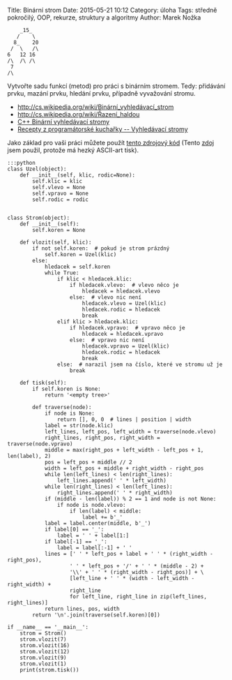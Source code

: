 Title: Binární strom
Date: 2015-05-21 10:12
Category: úloha
Tags: středně pokročilý, OOP, rekurze, struktury a algoritmy
Author: Marek Nožka



        _15_  
       /    \ 
      8_    20
     /  \   /\
    6   12 16 
    /\  /\ /\ 
     7
    /\


Vytvořte sadu funkcí (metod) pro práci s binárním stromem. Tedy: přidávání
prvku, mazání prvku, hledání prvku, případně vyvažování stromu.

* <http://cs.wikipedia.org/wiki/Binární_vyhledávací_strom>
* <http://cs.wikipedia.org/wiki/Řazení_haldou>
* [C++ Binární vyhledávací stromy](http://www.linuxsoft.cz/article.php?id_article=1772)
* [Recepty z programátorské kuchařky -- Vyhledávací stromy](https://ksp.mff.cuni.cz/tasks/18/cook4.html)



Jako základ pro vaši práci můžete použít [tento zdrojový
kód]({filename}./src/binarni_strom.py) 
(Tento [zdoj](http://www.arungeek.com/binary-search-tree-in-python-with-ascii-art-visualization/)
jsem použil, protože má hezký ASCII-art tisk).

    :::python
    class Uzel(object):
        def __init__(self, klic, rodic=None):
            self.klic = klic
            self.vlevo = None
            self.vpravo = None
            self.rodic = rodic


    class Strom(object):
        def __init__(self):
            self.koren = None

        def vlozit(self, klic):
            if not self.koren:  # pokud je strom prázdný
                self.koren = Uzel(klic)
            else:
                hledacek = self.koren
                while True:
                    if klic < hledacek.klic:
                        if hledacek.vlevo:  # vlevo něco je
                            hledacek = hledacek.vlevo
                        else:  # vlevo nic není
                            hledacek.vlevo = Uzel(klic)
                            hledacek.rodic = hledacek
                            break
                    elif klic > hledacek.klic:
                        if hledacek.vpravo:  # vpravo něco je
                            hledacek = hledacek.vpravo
                        else:  # vpravo nic není
                            hledacek.vpravo = Uzel(klic)
                            hledacek.rodic = hledacek
                            break
                    else:  # narazil jsem na číslo, které ve stromu už je
                        break

        def tisk(self):
            if self.koren is None:
                return '<empty tree>'

            def traverse(node):
                if node is None:
                    return [], 0, 0  # lines | position | width
                label = str(node.klic)
                left_lines, left_pos, left_width = traverse(node.vlevo)
                right_lines, right_pos, right_width = traverse(node.vpravo)
                middle = max(right_pos + left_width - left_pos + 1, len(label), 2)
                pos = left_pos + middle // 2
                width = left_pos + middle + right_width - right_pos
                while len(left_lines) < len(right_lines):
                    left_lines.append(' ' * left_width)
                while len(right_lines) < len(left_lines):
                    right_lines.append(' ' * right_width)
                if (middle - len(label)) % 2 == 1 and node is not None:
                    if node is node.vlevo:
                        if len(label) < middle:
                            label += b'_'
                label = label.center(middle, b'_')
                if label[0] == '_':
                    label = ' ' + label[1:]
                if label[-1] == '_':
                    label = label[:-1] + ' '
                lines = [' ' * left_pos + label + ' ' * (right_width - right_pos),
                        ' ' * left_pos + '/' + ' ' * (middle - 2) +
                        '\\' + ' ' * (right_width - right_pos)] + \
                        [left_line + ' ' * (width - left_width - right_width) +
                        right_line
                        for left_line, right_line in zip(left_lines, right_lines)]
                return lines, pos, width
            return '\n'.join(traverse(self.koren)[0])

    if __name__ == '__main__':
        strom = Strom()
        strom.vlozit(7)
        strom.vlozit(16)
        strom.vlozit(12)
        strom.vlozit(9)
        strom.vlozit(1)
        print(strom.tisk())

